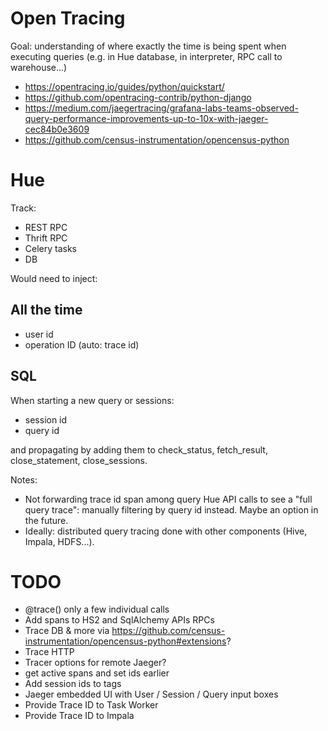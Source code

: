 
# Open Tracing

Goal: understanding of where exactly the time is being spent when executing queries (e.g. in Hue database, in interpreter, RPC call to warehouse...)

* https://opentracing.io/guides/python/quickstart/
* https://github.com/opentracing-contrib/python-django
* https://medium.com/jaegertracing/grafana-labs-teams-observed-query-performance-improvements-up-to-10x-with-jaeger-cec84b0e3609
* https://github.com/census-instrumentation/opencensus-python

# Hue

Track:

* REST RPC
* Thrift RPC
* Celery tasks
* DB

Would need to inject:

## All the time

* user id
* operation ID (auto: trace id)

## SQL

When starting a new query or sessions:

* session id
* query id

and propagating by adding them to check_status, fetch_result, close_statement, close_sessions.

Notes:
* Not forwarding trace id span among query Hue API calls to see a "full query trace": manually filtering by query id instead. Maybe an option in the future.
* Ideally: distributed query tracing done with other components (Hive, Impala, HDFS...).

# TODO

* @trace() only a few individual calls
* Add spans to HS2 and SqlAlchemy APIs RPCs
* Trace DB & more via https://github.com/census-instrumentation/opencensus-python#extensions?
* Trace HTTP
* Tracer options for remote Jaeger?
* get active spans and set ids earlier
* Add session ids to tags
* Jaeger embedded UI with User / Session / Query input boxes
* Provide Trace ID to Task Worker
* Provide Trace ID to Impala
